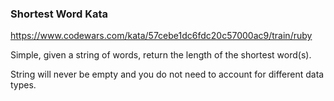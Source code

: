 ### Shortest Word Kata

https://www.codewars.com/kata/57cebe1dc6fdc20c57000ac9/train/ruby

Simple, given a string of words, return the length of the shortest word(s).

String will never be empty and you do not need to account for different data types.
